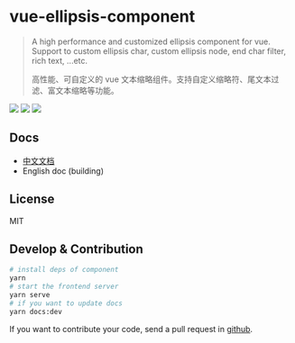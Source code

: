 # vue-ellipsis-component

> A high performance and customized ellipsis component for vue. Support to custom ellipsis char, custom ellipsis node, end char filter, rich text, ...etc.
>
> 高性能、可自定义的 vue 文本缩略组件。支持自定义缩略符、尾文本过滤、富文本缩略等功能。

![](https://img.shields.io/npm/v/vue-ellipsis-component.svg) ![](https://img.shields.io/npm/dt/vue-ellipsis-component.svg) ![](https://img.shields.io/badge/language-javascript-yellow.svg)

## Docs

- [中文文档](http://vue-ellipsis.ruofee.cn/)
- English doc (building)

## License

MIT

## Develop & Contribution

```bash
# install deps of component
yarn
# start the frontend server
yarn serve
# if you want to update docs
yarn docs:dev
```

If you want to contribute your code, send a pull request in [github](https://github.com/ruofee/vue-ellipsis-component).
